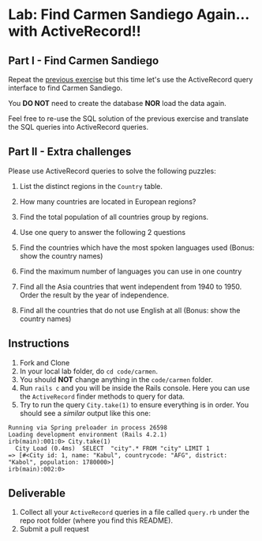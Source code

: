 # Lab: Find Carmen Sandiego Again... with ActiveRecord!!

## Part I - Find Carmen Sandiego

Repeat the [previous exercise](https://github.com/wdi-hk-11/lab-carmen-sandiego) but this time let's use the ActiveRecord query interface to find Carmen Sandiego. 

You **DO NOT** need to create the database **NOR** load the data again.

Feel free to re-use the SQL solution of the previous exercise and translate the SQL queries into ActiveRecord queries.

## Part II - Extra challenges

Please use ActiveRecord queries to solve the following puzzles:

1. List the distinct regions in the `Country` table.

1. How many countries are located in European regions?

1. Find the total population of all countries group by regions.

1. Use one query to answer the following 2 questions
  1. Find the countries which have the most spoken languages used (Bonus: show the country names)
  1. Find the maximum number of languages you can use in one country

1. Find all the Asia countries that went independent from 1940 to 1950. Order the result by the year of independence.

1. Find all the countries that do not use English at all (Bonus: show the country names)

## Instructions

1. Fork and Clone
1. In your local lab folder, do `cd code/carmen`.
1. You should **NOT** change anything in the `code/carmen` folder.
1. Run `rails c` and you will be inside the Rails console. Here you can use the `ActiveRecord` finder methods to query for data. 
1. Try to run the query `City.take(1)` to ensure everything is in order. You should see a _similar_ output like this one:
```
Running via Spring preloader in process 26598
Loading development environment (Rails 4.2.1)
irb(main):001:0> City.take(1)
  City Load (0.4ms)  SELECT  "city".* FROM "city" LIMIT 1
=> [#<City id: 1, name: "Kabul", countrycode: "AFG", district: "Kabol", population: 1780000>]
irb(main):002:0> 
```

## Deliverable

1. Collect all your `ActiveRecord` queries in a file called `query.rb` under the repo root folder (where you find this README).
1. Submit a pull request
